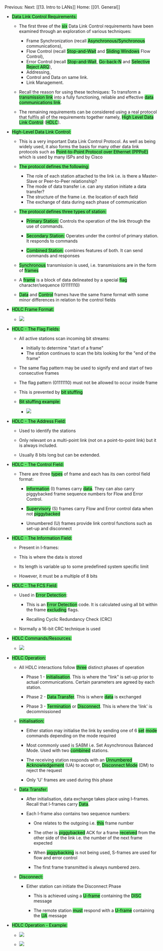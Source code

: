 Previous:
Next: [[13. Intro to LANs]]
Home: [[01. General]]

- <mark style="background:#69E772;">Data Link Control Requirements:</mark>
    
    - The first three of the <mark style="background:#69E772;">six</mark> Data Link Control requirements have been examined through an exploration of various techniques:
        - Frame Synchronization (recall <mark style="background:#69E772;">Asynchronous/Synchronous</mark> communications),
        - Flow Control (recall <mark style="background:#69E772;">Stop-and-Wait</mark> and <mark style="background:#69E772;">Sliding Windows</mark> Flow Control),
        - Error Control (recall <mark style="background:#69E772;">Stop-and-Wait</mark>, <mark style="background:#69E772;">Go-back-N</mark> and <mark style="background:#69E772;">Selective Reject ARQ</mark>),
        - Addressing,
        - Control and Data on same link.
        - Link Management.
        
    - Recall the reason for using these techniques: To transform a <mark style="background:#69E772;">transmission link</mark> into a fully functioning, reliable and effective <mark style="background:#69E772;">data communications link</mark>.
    
    - The remaining requirements can be considered using a real protocol that fulfils all of the requirements together namely, <mark style="background:#69E772;">High Level Data Link Control</mark> (<mark style="background:#69E772;">HDLC</mark>).
    
- <mark style="background:#69E772;">High-Level Data Link Control:</mark>
    
    - This is a very important Data Link Control Protocol. As well as being widely used, it also forms the basis for many other data link protocols such as <mark style="background: #69E772;">Point-to-Point Protocol over Ethernet (PPPoE)</mark> which is used by many ISPs and by Cisco
    
    - <mark style="background: #69E772;">The protocol defines the following:</mark>
        
        - The role of each station attached to the link i.e. is there a Master-Slave or Peer-to-Peer relationship?
        - The mode of data transfer i.e. can any station initiate a data transfer?
        - The structure of the frame i.e. the location of each field
        - The exchange of data during each phase of communication
        
    - <mark style="background:#69E772;">The protocol defines three types of station:</mark>
        
        - <mark style="background:#69E772;">Primary Station:</mark> Controls the operation of the link through the use of commands.
        
        - <mark style="background:#69E772;">Secondary Station:</mark> Operates under the control of primary station. It responds to commands
        
        - <mark style="background:#69E772;">Combined Station:</mark> combines features of both. It can send commands and responses
        
        
    - <mark style="background:#69E772;">Synchronous</mark> transmission is used, i.e. transmissions are in the form of <mark style="background:#69E772;">frames</mark>
    
    - A <mark style="background:#69E772;">frame</mark> is a block of data delineated by a special <mark style="background:#69E772;">flag</mark> character/sequence (01111110)
	
    - <mark style="background:#69E772;">Data</mark> and <mark style="background:#69E772;">Control</mark> frames have the same frame format with some minor differences in relation to the control fields
    
    
- <mark style="background:#69E772;">HDLC Frame Format:</mark>
    - ![](https://i.imgur.com/L2h0rJQ.png)
	
    
- <mark style="background:#69E772;">HDLC - The Flag Fields:</mark>
    
    - All active stations scan incoming bit streams:
        - Initially to determine "start of a frame"
        - The station continues to scan the bits looking for the "end of the frame"
        
        
    - The same flag pattern may be used to signify end and start of two consecutive frames
    
    - The flag pattern (01111110) must not be allowed to occur inside frame
    
    - This is prevented by <mark style="background:#69E772;">bit stuffing</mark>
	
	
    - <mark style="background:#69E772;">Bit stuffing example:</mark>
        - ![](https://i.imgur.com/gosf57d.png)
		
        
    
- <mark style="background:#69E772;">HDLC - The Address Field:</mark>
    
    - Used to identify the stations
    
    - Only relevant on a multi-point link (not on a point-to-point link) but it is always included.
    
    - Usually 8 bits long but can be extended.
    
- <mark style="background:#69E772;">HDLC - The Control Field:</mark>
    
    - There are three <mark style="background:#69E772;">types</mark> of frame and each has its own control field format:
        
        - <mark style="background:#69E772;">Information</mark> (I) frames carry <mark style="background:#69E772;">data</mark>. They can also carry piggybacked frame sequence numbers for Flow and Error Control.
        
        - <mark style="background:#69E772;">Supervisory</mark> (S) frames carry Flow and Error control data when not <mark style="background:#69E772;">piggybacked</mark>
        
        - Unnumbered (U) frames provide link control functions such as set-up and disconnect
        
    
- <mark style="background:#69E772;">HDLC - The Information Field:</mark>
    
    - Present in I-frames:
    
    - This is where the data is stored
    
    - Its length is variable up to some predefined system specific limit
    
    - However, it must be a multiple of 8 bits
    
- <mark style="background:#69E772;">HDLC - The FCS Field:</mark>
    
    - Used in <mark style="background:#69E772;">Error Detection</mark>:
        
        - This is an <mark style="background:#69E772;">Error Detection</mark> code. It is calculated using all bit within the frame <mark style="background:#69E772;">excluding</mark> flags.
        
        - Recalling Cyclic Redundancy Check (CRC)
        
    - Normally a 16-bit CRC technique is used
    
- <mark style="background:#69E772;">HDLC Commands/Resources:</mark>
    - ![](https://i.imgur.com/4mc98IG.png)
	
    
- <mark style="background:#69E772;">HDLC Operation:</mark>
    
    - All HDLC interactions follow <mark style="background:#69E772;">three</mark> distinct phases of operation
        
        - Phase 1 - <mark style="background:#69E772;">Initialisation</mark>. This is where the "link" is set-up prior to actual communications. Certain parameters are agreed by each station.
        
        - Phase 2 - <mark style="background:#69E772;">Data Transfer</mark>. This is where <mark style="background:#69E772;">data</mark> is exchanged
        
        - Phase 3 - <mark style="background:#69E772;">Termination</mark> or <mark style="background:#69E772;">Disconnect</mark>. This is where the 'link' is decommissioned
        
        
    
    - <mark style="background:#69E772;">Initialisation:</mark>
        
        - Either station may initialise the link by sending one of 6 <mark style="background:#69E772;">set</mark> <mark style="background:#69E772;">mode</mark> commands depending on the mode required
        
        - Most commonly used is SABM i.e. Set Asynchronous Balanced Mode. Used with two <mark style="background:#69E772;">combined</mark> stations.
        
        - The receiving station responds with an <mark style="background:#69E772;">Unnumbered Acknowledgement</mark> (UA) to accept or, <mark style="background:#69E772;">Disconnect Mode</mark> (DM) to reject the request
        
        - Only 'U' frames are used during this phase
        
    - <mark style="background:#69E772;">Data Transfer:</mark>
        
        - After initialisation, data exchange takes place using I-frames. Recall that I-frames carry <mark style="background:#69E772;">Data</mark>.
        
        - Each I-frame also contains two sequence numbers:
            
            - One relates to the outgoing i.e. <mark style="background:#69E772;">this</mark> frame number
            
            - The other is <mark style="background:#69E772;">piggybacked</mark> ACK for a frame <mark style="background:#69E772;">received</mark> from the other side of the link i.e. the number of the next frame expected
            
            - When <mark style="background:#69E772;">piggybacking</mark> is not being used, S-frames are used for flow and error control
            
            - The first frame transmitted is always numbered zero.
            
        
    - <mark style="background:#69E772;">Disconnect:</mark>
        
        - Either station can initiate the Disconnect Phase
            
            - This is achieved using a <mark style="background:#69E772;">U-frame</mark> containing the <mark style="background:#69E772;">DISC</mark> message
            
            - The remote station <mark style="background:#69E772;">must</mark> respond with a <mark style="background:#69E772;">U-frame</mark> containing the <mark style="background:#69E772;">UA</mark> message
            
        
    
- <mark style="background:#69E772;">HDLC Operation - Example:</mark>
    - ![](https://i.imgur.com/77ua8Tg.png)

    - ![](https://i.imgur.com/cYGM6XH.png)
